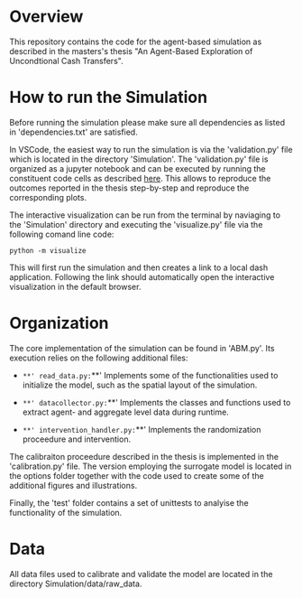 # Overview
This repository contains the code for the agent-based simulation as described in the masters's thesis "An Agent-Based Exploration of Uncondtional Cash Transfers". 

# How to run the Simulation 
Before running the simulation please make sure all dependencies as listed in 'dependencies.txt' are satisfied.

In VSCode, the easiest way to run the simulation is via the 'validation.py' file which is located in the directory 'Simulation'. The 'validation.py' file is organized as a jupyter notebook and can be executed by running the constituent code cells as described [here](https://code.visualstudio.com/docs/python/jupyter-support-py). This allows to reproduce the outcomes reported in the thesis step-by-step and reproduce the corresponding plots.  

The interactive visualization can be run from the terminal by naviaging to the 'Simulation' directory and executing the 'visualize.py' file via the following comand line code:
````
python -m visualize
````
This will first run the simulation and then creates a link to a local dash application. Following the link should automatically open the interactive visualization in the default browser. 

# Organization 
The core implementation of the simulation can be found in 'ABM.py'. Its execution relies on the following additional files:

* `**' read_data.py:`**' Implements some of the functionalities used to initialize the model, such as the spatial layout of the simulation.    

* `**' datacollector.py:`**' Implements the classes and functions used to extract agent- and aggregate level data during runtime.

* `**' intervention_handler.py:`**' Implements the randomization proceedure and intervention. 

The calibraiton proceedure described in the thesis is implemented in the 'calibration.py' file. The version employing the surrogate model is located in the options folder together with the code used to create some of the
additional figures and illustrations. 

Finally, the 'test' folder contains a set of unittests to analyise the functionality of the simulation.

# Data
All data files used to calibrate and validate the model are located in the directory Simulation/data/raw_data.
